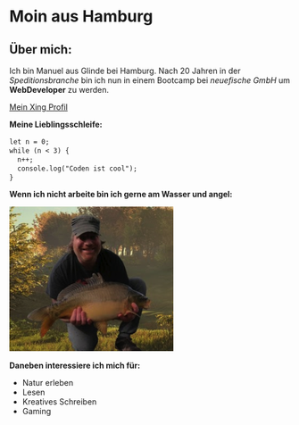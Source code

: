 # Moin aus Hamburg

## Über mich:
Ich bin Manuel aus Glinde bei Hamburg. Nach 20 Jahren in der _Speditionsbranche_ bin ich nun in einem Bootcamp bei _neuefische GmbH_ um **WebDeveloper** zu werden.

[Mein Xing Profil](https://www.xing.com/profile/Manuel_Verweyen/)

**Meine Lieblingsschleife:**
````
let n = 0;
while (n < 3) {
  n++;
  console.log("Coden ist cool");
}
````

**Wenn ich nicht arbeite bin ich gerne am Wasser und angel:**

![Manuel](./manuel.jpg)

**Daneben interessiere ich mich für:**
- Natur erleben
- Lesen
- Kreatives Schreiben
- Gaming

